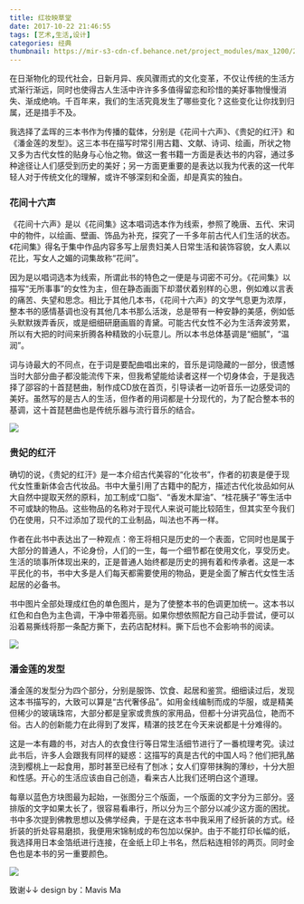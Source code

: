 ```yaml
---
title: 红妆映草堂
date: 2017-10-22 21:46:55
tags: [艺术,生活,设计]
categories: 经典
thumbnail: https://mir-s3-cdn-cf.behance.net/project_modules/max_1200/2882da30497361.5625fe355abf9.jpg
---
```

在日渐物化的现代社会，日新月异、疾风骤雨式的文化变革，不仅让传统的生活方式渐行渐远，同时也使得古人生活中许许多多值得留恋和珍惜的美好事物慢慢消失、渐成绝响。千百年来，我们的生活究竟发生了哪些变化？这些变化让你找到归属，还是措手不及。

我选择了孟晖的三本书作为传播的载体，分别是《花间十六声》、《贵妃的红汗》和《潘金莲的发型》。这三本书在描写时常引用古籍、文献、诗词、绘画，所状之物又多为古代女性的贴身与心怡之物。做这一套书籍一方面是表达书的内容，通过多种途径让人们感受到历史的美好；另一方面更重要的是表达以我为代表的这一代年轻人对于传统文化的理解，或许不够深刻和全面，却是真实的独白。

### 花间十六声

《花间十六声》是以《花间集》这本唱词选本作为线索，参照了晚唐、五代、宋词中的物件，以绘画、壁画、饰品为补充，探究了一千多年前古代人们生活的状态。《花间集》得名于集中作品内容多写上层贵妇美人日常生活和装饰容貌，女人素以花比，写女人之媚的词集故称“花间”。

因为是以唱词选本为线索，所谓此书的特色之一便是与词密不可分。《花间集》以描写“无所事事”的女性为主，但在静态画面下却潜伏着别样的心思，例如难以言表的痛苦、失望和思念。相比于其他几本书，《花间十六声》的文学气息更为浓厚，整本书的感情基调也没有其他几本书那么活泼，总是带有一种安静的美感，例如低头默默拨弄香灰，或是细细研磨画眉的青黛。可能古代女性不必为生活奔波劳累，所以有大把的时间来折腾各种精致的小玩意儿。所以本书总体基调是“细腻”，“温润”。

词与诗最大的不同点，在于词是要配曲唱出来的，音乐是词隐藏的一部分，很遗憾当时大部分曲子都没能流传下来，但我希望能给读者这样一个切身体会，于是我选择了邵容的十首琵琶曲，制作成CD放在首页，引导读者一边听音乐一边感受词的美好。虽然写的是古人的生活，但作者的用词都是十分现代的，为了配合整本书的基调，这十首琵琶曲也是传统乐器与流行音乐的结合。

![](https://mir-s3-cdn-cf.behance.net/project_modules/max_1200/9239db30497361.56260261e32c9.jpg)

### 贵妃的红汗
确切的说，《贵妃的红汗》是一本介绍古代美容的“化妆书”，作者的初衷是便于现代女性重新体会古代妆品。书中大量引用了古籍中的配方，描述古代化妆品如何从大自然中提取天然的原料，加工制成“口脂”、“香发木犀油”、“桂花胰子”等生活中不可或缺的物品。这些物品的名称对于现代人来说可能比较陌生，但其实至今我们仍在使用，只不过添加了现代的工业制品，叫法也不再一样。

作者在此书中表达出了一种观点：帝王将相只是历史的一个表面，它同时也是属于大部分的普通人，不论身份，人们的一生，每一个细节都在使用文化，享受历史。生活的琐事所体现出来的，正是普通人始终都是历史的拥有着和传承者。这是一本平民化的书，书中大多是人们每天都需要使用的物品，更是全面了解古代女性生活起居的必备书。

书中图片全部处理成红色的单色图片，是为了使整本书的色调更加统一。这本书以红色和白色为主色调，干净中带着亮丽。如果你想依照配方自己动手尝试，便可以沿着易撕线将那一条配方撕下，去药店配材料。撕下后也不会影响书的阅读。

![](https://mir-s3-cdn-cf.behance.net/project_modules/max_1200/5272d130497361.56260261e1f7c.jpg)

### 潘金莲的发型

潘金莲的发型分为四个部分，分别是服饰、饮食、起居和鉴赏。细细读过后，发现这本书描写的，大致可以算是“古代奢侈品”。如用金线编制而成的华服，或是精美但稀少的玻璃珠帘，大部分都是皇家或贵族的家用品，但都十分讲究品位，艳而不俗。古人的创新能力在此得到了发挥，精湛的技艺在今天来说都是十分难得的。

这是一本有趣的书，对古人的衣食住行等日常生活细节进行了一番梳理考究。读过此书后，许多人会跟我有同样的疑惑：这描写的真是古代的中国人吗？他们把乳酪浇到樱桃上一起食用，那时甚至已经有了刨冰；女人们穿带抹胸的薄纱，十分大胆和性感。开心的生活应该由自己创造，看来古人比我们还明白这个道理。

每章以蓝色方块图最为起始，一张图分三个版面，一个版面的文字分为三部分。竖排版的文字如果太长了，很容易看串行，所以分为三个部分以减少这方面的困扰。书中多次提到佛教思想以及佛学经典，于是在这本书中我采用了经折装的方式。经折装的折处容易磨损，我便用宋锦制成的布包加以保护。由于不能打印长幅的纸，我选择用日本金箔纸进行连接，在金纸上印上书名，然后粘连相邻的两页。同时金色也是本书的另一重要颜色。

![](https://mir-s3-cdn-cf.behance.net/project_modules/max_1200/10355e30497361.56260261e40d3.jpg)

致谢↓↓
design by：Mavis Ma
